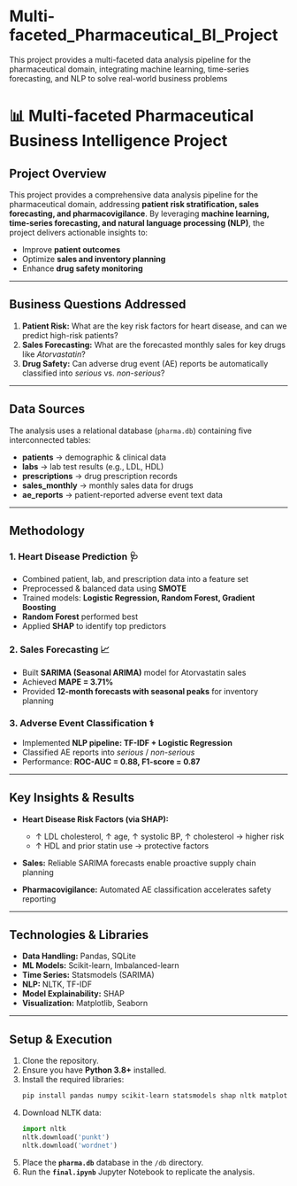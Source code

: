 # Multi-faceted_Pharmaceutical_BI_Project
This project provides a multi-faceted data analysis pipeline for the pharmaceutical domain, integrating machine learning, time-series forecasting, and NLP to solve real-world business problems
# 📊 Multi-faceted Pharmaceutical Business Intelligence Project

## Project Overview
This project provides a comprehensive data analysis pipeline for the pharmaceutical domain, addressing **patient risk stratification, sales forecasting, and pharmacovigilance**.
By leveraging **machine learning, time-series forecasting, and natural language processing (NLP)**, the project delivers actionable insights to:

- Improve **patient outcomes**
- Optimize **sales and inventory planning**
- Enhance **drug safety monitoring**

---

## Business Questions Addressed
1. **Patient Risk:** What are the key risk factors for heart disease, and can we predict high-risk patients?
2. **Sales Forecasting:** What are the forecasted monthly sales for key drugs like *Atorvastatin*?
3. **Drug Safety:** Can adverse drug event (AE) reports be automatically classified into *serious* vs. *non-serious*?

---

## Data Sources
The analysis uses a relational database (`pharma.db`) containing five interconnected tables:

- **patients** → demographic & clinical data
- **labs** → lab test results (e.g., LDL, HDL)
- **prescriptions** → drug prescription records
- **sales_monthly** → monthly sales data for drugs
- **ae_reports** → patient-reported adverse event text data

---

## Methodology

### 1. Heart Disease Prediction 🩺
- Combined patient, lab, and prescription data into a feature set
- Preprocessed & balanced data using **SMOTE**
- Trained models: **Logistic Regression, Random Forest, Gradient Boosting**
- **Random Forest** performed best
- Applied **SHAP** to identify top predictors

### 2. Sales Forecasting 📈
- Built **SARIMA (Seasonal ARIMA)** model for Atorvastatin sales
- Achieved **MAPE = 3.71%**
- Provided **12-month forecasts with seasonal peaks** for inventory planning

### 3. Adverse Event Classification ⚕️
- Implemented **NLP pipeline: TF-IDF + Logistic Regression**
- Classified AE reports into *serious* / *non-serious*
- Performance: **ROC-AUC = 0.88, F1-score = 0.87**

---

## Key Insights & Results
- **Heart Disease Risk Factors (via SHAP):**
  - ↑ LDL cholesterol, ↑ age, ↑ systolic BP, ↑ cholesterol → higher risk
  - ↑ HDL and prior statin use → protective factors

- **Sales:** Reliable SARIMA forecasts enable proactive supply chain planning

- **Pharmacovigilance:** Automated AE classification accelerates safety reporting

---

## Technologies & Libraries
- **Data Handling:** Pandas, SQLite
- **ML Models:** Scikit-learn, Imbalanced-learn
- **Time Series:** Statsmodels (SARIMA)
- **NLP:** NLTK, TF-IDF
- **Model Explainability:** SHAP
- **Visualization:** Matplotlib, Seaborn

---

## Setup & Execution

1. Clone the repository.
2. Ensure you have **Python 3.8+** installed.
3. Install the required libraries:
   ```bash
   pip install pandas numpy scikit-learn statsmodels shap nltk matplotlib seaborn notebook
   ```
4. Download NLTK data:
   ```python
   import nltk
   nltk.download('punkt')
   nltk.download('wordnet')
   ```
5. Place the **`pharma.db`** database in the `/db` directory.
6. Run the **`final.ipynb`** Jupyter Notebook to replicate the analysis.
